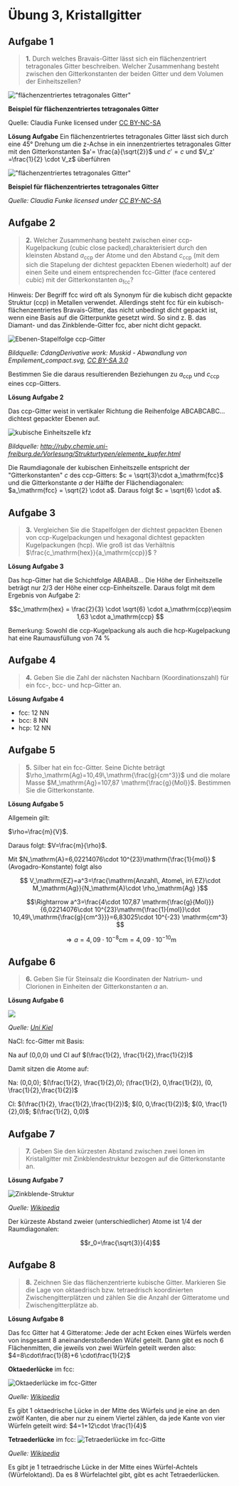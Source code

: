 <!--
author: Claudia Funke
email: claudia.funke@physik.tu-freiberg.de
title: Übung Struktur der Materie I, Arbeitsblatt 3

-->

# Übung 3, Kristallgitter
## Aufgabe 1
>__1.__  Durch welches Bravais-Gitter lässt sich ein flächenzentriert tetragonales Gitter beschreiben. Welcher Zusammenhang besteht zwischen den Gitterkonstanten der beiden Gitter und dem Volumen der Einheitszellen?

!["flächenzentriertes tetragonales Gitter"](media/flaechenzentriert_tetragonal.png)

 **Beispiel für flächenzentriertes tetragonales Gitter**
 
Quelle:  Claudia Funke licensed under [CC BY-NC-SA ](https://creativecommons.org/licenses/by-nc-sa/4.0/)

**Lösung Aufgabe** 
Ein flächenzentriertes tetragonales Gitter lässt sich durch eine 45° Drehung um die z-Achse in ein innenzentriertes tetragonales Gitter mit den Gitterkonstanten $a'= \frac{a}{\sqrt{2}}$ und
$c' = c$ und $V_z' =\frac{1}{2} \cdot V_z$ überführen


!["flächenzentriertes tetragonales Gitter"](media/flaechenzentriert-tetragonal2.png)

 **Beispiel für flächenzentriertes tetragonales Gitter**
 

 
*Quelle:  Claudia Funke licensed under [CC BY-NC-SA ](https://creativecommons.org/licenses/by-nc-sa/4.0/)*

## Aufgabe 2
>__2.__  Welcher Zusammenhang besteht zwischen einer ccp-Kugelpackung (cubic close packed),charakterisiert durch den kleinsten Abstand $a_\mathrm{ccp}$ der Atome und den Abstand $c_\mathrm{ccp}$  (mit dem sich die Stapelung der dichtest gepackten Ebenen wiederholt) auf der einen Seite und einem entsprechenden fcc-Gitter (face centered cubic) mit der Gitterkonstanten $a_\mathrm{fcc}$? 

Hinweis: Der Begriff fcc wird oft als Synonym für die kubisch dicht gepackte Struktur (ccp) in Metallen verwendet. Allerdings steht fcc für ein kubisch-flächenzentriertes Bravais-Gitter, das nicht unbedingt dicht gepackt ist, wenn eine Basis auf die Gitterpunkte gesetzt wird. So sind z. B. das Diamant- und das Zinkblende-Gitter fcc, aber nicht dicht gepackt. 

![Ebenen-Stapelfolge  ccp-Gitter](media/ccpKugelpackung.png)


*Bildquelle: CdangDerivative work: Muskid - Abwandlung von Empilement_compact.svg, [CC BY-SA 3.0](https://commons.wikimedia.org/w/index.php?curid=33976067)*

Bestimmen Sie die daraus resultierenden Beziehungen zu $a_\mathrm{ccp}$ und $c_\mathrm{ccp}$ eines ccp-Gitters.

**Lösung Aufgabe 2**

Das ccp-Gitter weist in vertikaler Richtung die Reihenfolge ABCABCABC… dichtest gepackter Ebenen auf.

![kubische Einheitszelle kfz](media/kupfer.png)

*Bildquelle: http://ruby.chemie.uni-freiburg.de/Vorlesung/Strukturtypen/elemente_kupfer.html*

Die Raumdiagonale der kubischen Einheitszelle entspricht der
"Gitterkonstanten" $c$  des ccp-Gitters: $c = \sqrt{3}\cdot a_\mathrm{fcc}$  und die Gitterkonstante $a$ der Hälfte der Flächendiagonalen:  $a_\mathrm{fcc} = \sqrt{2} \cdot a$. 
Daraus folgt $c = \sqrt{6} \cdot a$.

## Aufgabe 3
>__3.__  Vergleichen Sie die Stapelfolgen der dichtest gepackten Ebenen von ccp-Kugelpackungen und hexagonal dichtest gepackten Kugelpackungen (hcp).
Wie groß ist das Verhältnis  $\frac{c_\mathrm{hex}}{a_\mathrm{ccp}}$ ?


**Lösung Aufgabe 3**

Das hcp-Gitter hat die Schichtfolge ABABAB…
Die Höhe der Einheitszelle beträgt nur 2/3 der Höhe einer ccp-Einheitszelle.
Daraus folgt mit dem Ergebnis von Aufgabe 2: 

$$c_\mathrm{hex} = \frac{2}{3} \cdot  \sqrt{6} \cdot  a_\mathrm{ccp}\eqsim 1,63 \cdot a_\mathrm{ccp} $$

Bemerkung: Sowohl die ccp-Kugelpackung als auch die hcp-Kugelpackung hat eine Raumausfüllung von 74 %

## Aufgabe 4
>__4.__  Geben Sie die Zahl der nächsten Nachbarn (Koordinationszahl) für ein fcc-, bcc- und hcp-Gitter an.

**Lösung Aufgabe 4**

+ fcc: 12 NN
+ bcc: 8 NN
+ hcp: 12 NN

## Aufgabe 5
>__5.__  Silber hat ein fcc-Gitter. Seine Dichte beträgt $\rho_\mathrm{Ag}=10,49\,\mathrm{\frac{g}{cm^3}}$ und die molare Masse $M_\mathrm{Ag}=107,87 \mathrm{\frac{g}{Mol}}$. Bestimmen Sie die Gitterkonstante.



**Lösung Aufgabe 5**

Allgemein gilt: 

$\rho=\frac{m}{V}$. 

Daraus folgt: $V=\frac{m}{\rho}$. 

Mit $N_\mathrm{A}=6,02214076\cdot 10^{23}\mathrm{\frac{1}{mol}} $ (Avogadro-Konstante) folgt also

$$ V_\mathrm{EZ}=a^3=\frac{\mathrm{Anzahl\, Atome\, in\ EZ}\cdot M_\mathrm{Ag}}{N_\mathrm{A}\cdot \rho_\mathrm{Ag} }$$

$$\Rightarrow a^3=\frac{4\cdot 107,87 \mathrm{\frac{g}{Mol}}}{6,02214076\cdot 10^{23}\mathrm{\frac{1}{mol}}\cdot 10,49\,\mathrm{\frac{g}{cm^3}}}=6,83025\cdot 10^{-23} \mathrm{cm^3}
$$

$$\Rightarrow a=4,09 \cdot 10^{-8} \mathrm{cm}= 4,09 \cdot 10^{-10} \mathrm{m}$$

## Aufgabe 6
>__6.__ Geben Sie für Steinsalz die Koordinaten der Natrium- und Clorionen in Einheiten der Gitterkonstanten $a$ an.

**Lösung Aufgabe 6**

![](https://www.tf.uni-kiel.de/matwis/amat/mw1_ge/kap_3/illustr/nacl_gitter.png)

*Quelle: [Uni Kiel](https://www.tf.uni-kiel.de/matwis/amat/mw1_ge/kap_3/backbone/r3_3_3.html)*

NaCl: fcc-Gitter mit Basis:

Na auf (0,0,0) und 
Cl auf $(\frac{1}{2}, \frac{1}{2},\frac{1}{2})$ 

Damit sitzen die Atome auf:

Na: (0,0,0);  $(\frac{1}{2}, \frac{1}{2},0);  (\frac{1}{2}, 0,\frac{1}{2}),  (0, \frac{1}{2},\frac{1}{2})$

Cl:  $(\frac{1}{2}, \frac{1}{2},\frac{1}{2})$;  $(0, 0,\frac{1}{2})$;  $(0, \frac{1}{2},0)$; $(\frac{1}{2}, 0,0)$

## Aufgabe 7
>__7.__ Geben Sie den kürzesten Abstand zwischen zwei Ionen im Kristallgitter mit Zinkblendestruktur bezogen auf die Gitterkonstante an.

**Lösung Aufgabe 7**

![Zinkblende-Struktur](https://upload.wikimedia.org/wikipedia/commons/1/12/Sphalerite_polyhedra.png)

*Quelle: [Wikipedia](https://de.wikipedia.org/wiki/Zinkblende-Struktur)*

Der kürzeste Abstand zweier (unterschiedlicher) Atome ist 1/4 der Raumdiagonalen:

$$r_0=\frac{\sqrt{3}}{4}$$

## Aufgabe 8

>__8.__ Zeichnen Sie das flächenzentrierte kubische Gitter. Markieren Sie die Lage von oktaedrisch bzw. tetraedrisch koordinierten Zwischengitterplätzen und zählen Sie die Anzahl der Gitteratome und Zwischengitterplätze ab.

**Lösung Aufgabe 8**

Das fcc Gitter hat 4 Gitteratome: Jede der acht Ecken eines Würfels werden von insgesamt 8 aneinanderstoßenden Wüfel geteilt. Dann gibt es noch 6 Flächenmitten, die jeweils von zwei Würfeln geteilt werden also: $4=8\cdot\frac{1}{8}+6 \cdot\frac{1}{2}$ 


**Oktaederlücke** im fcc:


![Oktaederlücke im fcc-Gitter](https://upload.wikimedia.org/wikipedia/commons/c/c7/Oktaederl%C3%BCcke.png)

*Quelle: [Wikipedia](https://de.wikipedia.org/wiki/Oktaederl%C3%BCcke)*


Es gibt 1 oktaedrische Lücke in der Mitte des Würfels und je eine an den zwölf Kanten, die aber nur zu einem Viertel zählen, da jede Kante von vier Würfeln geteilt wird: $4=1+12\cdot \frac{1}{4}$

**Tetraederlücke** im fcc:
![Tetraederlücke im fcc-Gitte](https://upload.wikimedia.org/wikipedia/commons/f/fc/FCC_Tetrahedral_Void.jpg)

*Quelle: [Wikipedia](https://de.wikipedia.org/wiki/Tetraederl%C3%BCcke)*

Es gibt je 1 tetraedrische Lücke in der Mitte eines Würfel-Achtels (Würfeloktand). Da es 8 Würfelachtel gibt, gibt es acht Tetraederlücken.